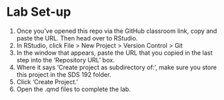 # Lab Set-up

1. Once you've opened this repo via the GitHub classroom link, copy and paste the URL. Then head over to RStudio.
2. In RStudio, click File > New Project > Version Control > Git
3. In the window that appears, paste the URL that you copied in the last step into the ‘Repository URL’ box.
4. Where it says ‘Create project as subdirectory of:’, make sure you store this project in the SDS 192 folder.
5. Click ‘Create Project.’
6. Open the .qmd files to complete the lab. 
